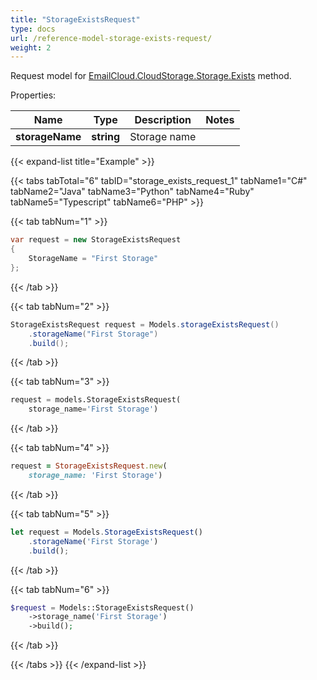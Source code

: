 ```yaml
---
title: "StorageExistsRequest"
type: docs
url: /reference-model-storage-exists-request/
weight: 2
---
```


Request model for [EmailCloud.CloudStorage.Storage.Exists](/email/reference-storage-api/#exists) method.

Properties:

Name | Type | Description | Notes
---- | ---- | ----------- | -----
**storageName** |**string**|Storage name |

{{< expand-list title="Example" >}}

{{< tabs tabTotal="6" tabID="storage_exists_request_1" tabName1="C#" tabName2="Java" tabName3="Python" tabName4="Ruby" tabName5="Typescript" tabName6="PHP" >}}

{{< tab tabNum="1" >}}

```csharp
var request = new StorageExistsRequest
{ 
    StorageName = "First Storage"
};
```

{{< /tab >}}

{{< tab tabNum="2" >}}

```java
StorageExistsRequest request = Models.storageExistsRequest()
    .storageName("First Storage")
    .build();
```

{{< /tab >}}

{{< tab tabNum="3" >}}

```python
request = models.StorageExistsRequest(
    storage_name='First Storage')
```

{{< /tab >}}

{{< tab tabNum="4" >}}

```ruby
request = StorageExistsRequest.new(
    storage_name: 'First Storage')
```

{{< /tab >}}

{{< tab tabNum="5" >}}

```typescript
let request = Models.StorageExistsRequest()
    .storageName('First Storage')
    .build();
```

{{< /tab >}}

{{< tab tabNum="6" >}}

```php
$request = Models::StorageExistsRequest()
    ->storage_name('First Storage')
    ->build();
```

{{< /tab >}}

{{< /tabs >}}
{{< /expand-list >}}


